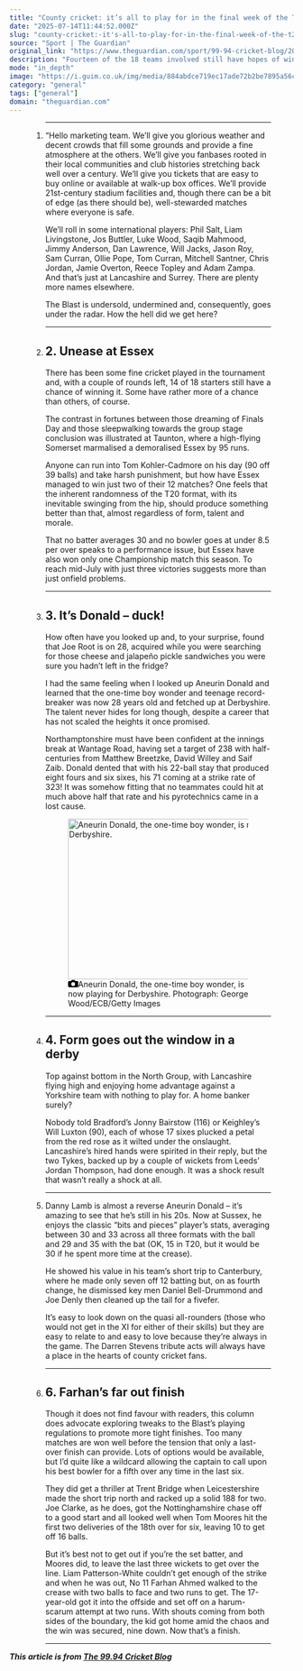 ```yaml
---
title: "County cricket: it’s all to play for in the final week of the T20 Blast group stage"
date: "2025-07-14T11:44:52.000Z"
slug: "county-cricket:-it's-all-to-play-for-in-the-final-week-of-the-t20-blast-group-stage"
source: "Sport | The Guardian"
original_link: "https://www.theguardian.com/sport/99-94-cricket-blog/2025/jul/14/county-cricket-final-week-t20-blast-group-stage"
description: "Fourteen of the 18 teams involved still have hopes of winning this competitive and unpredictable tournament By the 99.94 Cricket Blog This article is from The 99.94 Cricket Blog  Continue reading..."
mode: "in_depth"
image: "https://i.guim.co.uk/img/media/884abdce719ec17ade72b2be7895a56cfc8feed1/643_0_5000_4000/master/5000.jpg?width=1200&height=630&quality=85&auto=format&fit=crop&overlay-align=bottom%2Cleft&overlay-width=100p&overlay-base64=L2ltZy9zdGF0aWMvb3ZlcmxheXMvdGctZGVmYXVsdC5wbmc&enable=upscale&s=12b6ea26d1d5cae3432aa842c87f10b2"
category: "general"
tags: ["general"]
domain: "theguardian.com"
---
```

<div id="readability-page-1" class="page"><div id="maincontent"><figure data-spacefinder-role="inline" data-spacefinder-type="model.dotcomrendering.pageElements.KeyTakeawaysBlockElement"><ol data-ignore="global-ol-styling"><li data-spacefinder-role="nested"><hr><p>“Hello marketing team. We’ll give you glorious weather and decent crowds that fill some grounds and provide a fine atmosphere at the others. We’ll give you fanbases rooted in their local communities and club histories stretching back well over a century. We’ll give you tickets that are easy to buy online or available at walk-up box offices. We’ll provide 21st-century stadium facilities and, though there can be a bit of edge (as there should be), well-stewarded matches where everyone is safe.</p><p>We’ll roll in some international players: Phil Salt, Liam Livingstone, Jos Buttler, Luke Wood, Saqib Mahmood, Jimmy Anderson, Dan Lawrence, Will Jacks, Jason Roy, Sam Curran, Ollie Pope, Tom Curran, Mitchell Santner, Chris Jordan, Jamie Overton, Reece Topley and Adam Zampa. And that’s just at Lancashire and Surrey. There are plenty more names elsewhere.</p><p>The Blast is undersold, undermined and, consequently, goes under the radar. How the hell did we get here?</p></li><li data-spacefinder-role="nested"><hr><h2 id="unease-at-essex"><span>2. </span>Unease at Essex</h2><p>There has been some fine cricket played in the tournament and, with a couple of rounds left, 14 of 18 starters still have a chance of winning it. Some have rather more of a chance than others, of course.</p><p>The contrast in fortunes between those dreaming of Finals Day and those sleepwalking towards the group stage conclusion was illustrated at Taunton, where a high-flying Somerset marmalised a demoralised Essex by 95 runs.</p><p>Anyone can run into Tom Kohler-Cadmore on his day (90 off 39 balls) and take harsh punishment, but how have Essex managed to win just two of their 12 matches? One feels that the inherent randomness of the T20 format, with its inevitable swinging from the hip, should produce something better than that, almost regardless of form, talent and morale.</p><p>That no batter averages 30 and no bowler goes at under 8.5 per over speaks to a performance issue, but Essex have also won only one Championship match this season. To reach mid-July with just three victories suggests more than just onfield problems.&nbsp;</p></li><li data-spacefinder-role="nested"><hr><h2 id="its-donald-duck"><span>3. </span>It’s Donald – duck!</h2><p>How often have you looked up and, to your surprise, found that Joe Root is on 28, acquired while you were searching for those cheese and jalapeño pickle sandwiches you were sure you hadn’t left in the fridge?</p><p>I had the same feeling when I looked up Aneurin Donald and learned that the one-time boy wonder and teenage record-breaker was now 28 years old and fetched up at Derbyshire. The talent never hides for long though, despite a career that has not scaled the heights it once promised.</p><p>Northamptonshire must have been confident at the innings break at Wantage Road, having set a target of 238 with half-centuries from Matthew Breetzke, David Willey and Saif Zaib. Donald dented that with his 22-ball stay that produced eight fours and six sixes, his 71 coming at a strike rate of 323! It was somehow fitting that no teammates could hit at much above half that rate and his pyrotechnics came in a lost cause.</p><figure id="58689270-74bf-4225-8e65-6f31b3af5fcd" data-spacefinder-role="inline" data-spacefinder-type="model.dotcomrendering.pageElements.ImageBlockElement"><div id="img-2"><picture><source srcset="https://i.guim.co.uk/img/media/bf7d96b40c328a60e7c12c9d6005c30d9c95e7a9/0_0_3087_1975/master/3087.jpg?width=620&amp;dpr=2&amp;s=none&amp;crop=none" media="(min-width: 660px) and (-webkit-min-device-pixel-ratio: 1.25), (min-width: 660px) and (min-resolution: 120dpi)"><source srcset="https://i.guim.co.uk/img/media/bf7d96b40c328a60e7c12c9d6005c30d9c95e7a9/0_0_3087_1975/master/3087.jpg?width=620&amp;dpr=1&amp;s=none&amp;crop=none" media="(min-width: 660px)"><source srcset="https://i.guim.co.uk/img/media/bf7d96b40c328a60e7c12c9d6005c30d9c95e7a9/0_0_3087_1975/master/3087.jpg?width=605&amp;dpr=2&amp;s=none&amp;crop=none" media="(min-width: 480px) and (-webkit-min-device-pixel-ratio: 1.25), (min-width: 480px) and (min-resolution: 120dpi)"><source srcset="https://i.guim.co.uk/img/media/bf7d96b40c328a60e7c12c9d6005c30d9c95e7a9/0_0_3087_1975/master/3087.jpg?width=605&amp;dpr=1&amp;s=none&amp;crop=none" media="(min-width: 480px)"><source srcset="https://i.guim.co.uk/img/media/bf7d96b40c328a60e7c12c9d6005c30d9c95e7a9/0_0_3087_1975/master/3087.jpg?width=445&amp;dpr=2&amp;s=none&amp;crop=none" media="(min-width: 320px) and (-webkit-min-device-pixel-ratio: 1.25), (min-width: 320px) and (min-resolution: 120dpi)"><source srcset="https://i.guim.co.uk/img/media/bf7d96b40c328a60e7c12c9d6005c30d9c95e7a9/0_0_3087_1975/master/3087.jpg?width=445&amp;dpr=1&amp;s=none&amp;crop=none" media="(min-width: 320px)"><img alt="Aneurin Donald, the one-time boy wonder, is now playing for Derbyshire." src="https://i.guim.co.uk/img/media/bf7d96b40c328a60e7c12c9d6005c30d9c95e7a9/0_0_3087_1975/master/3087.jpg?width=445&amp;dpr=1&amp;s=none&amp;crop=none" width="445" height="284.70197602850664" loading="lazy"></picture></div><figcaption data-spacefinder-role="inline"><span><svg width="18" height="13" viewBox="0 0 18 13"><path d="M18 3.5v8l-1.5 1.5h-15l-1.5-1.5v-8l1.5-1.5h3.5l2-2h4l2 2h3.5l1.5 1.5zm-9 7.5c1.9 0 3.5-1.6 3.5-3.5s-1.6-3.5-3.5-3.5-3.5 1.6-3.5 3.5 1.6 3.5 3.5 3.5z"></path></svg></span><span>Aneurin Donald, the one-time boy wonder, is now playing for Derbyshire.</span> Photograph: George Wood/ECB/Getty Images</figcaption></figure></li><li data-spacefinder-role="nested"><hr><h2 id="form-goes-out-the-window-in-a-derby"><span>4. </span>Form goes out the window in a derby</h2><p>Top against bottom in the North Group, with Lancashire flying high and enjoying home advantage against a Yorkshire team with nothing to play for. A home banker surely?</p><p>Nobody told Bradford’s Jonny Bairstow (116) or Keighley’s Will Luxton (90), each of whose 17 sixes plucked a petal from the red rose as it wilted under the onslaught. Lancashire’s hired hands were spirited in their reply, but the two Tykes, backed up by a couple of wickets from Leeds’ Jordan Thompson, had done enough. It was a shock result that wasn’t really a shock at all.</p></li><li data-spacefinder-role="nested"><hr><p>Danny Lamb is almost a reverse Aneurin Donald – it’s amazing to see that he’s still in his 20s. Now at Sussex, he enjoys the classic “bits and pieces” player’s stats, averaging between 30 and 33 across all three formats with the ball and 29 and 35 with the bat (OK, 15 in T20, but it would be 30 if he spent more time at the crease).</p><p>He showed his value in his team’s short trip to Canterbury, where he made only seven off 12 batting but, on as fourth change, he dismissed key men Daniel Bell-Drummond and Joe Denly then cleaned up the tail for a fivefer.</p><p>It’s easy to look down on the quasi all-rounders (those who would not get in the XI for either of their skills) but they are easy to relate to and easy to love because they’re always in the game. The Darren Stevens tribute acts will always have a place in the hearts of county cricket fans.&nbsp;</p></li><li data-spacefinder-role="nested"><hr><h2 id="farhans-far-out-finish"><span>6. </span>Farhan’s far out finish</h2><p>Though it does not find favour with readers, this column does advocate exploring tweaks to the Blast’s playing regulations to promote more tight finishes. Too many matches are won well before the tension that only a last-over finish can provide. Lots of options would be available, but I’d quite like a wildcard allowing the captain to call upon his best bowler for a fifth over any time in the last six.</p><p>They did get a thriller at Trent Bridge when Leicestershire made the short trip north and racked up a solid 188 for two. Joe Clarke, as he does, got the Nottinghamshire chase off to a good start and all looked well when Tom Moores hit the first two deliveries of the 18th over for six, leaving 10 to get off 16 balls.</p><p>But it’s best not to get out if you’re the set batter, and Moores did, to leave the last three wickets to get over the line. Liam Patterson-White couldn’t get enough of the strike and when he was out, No 11 Farhan Ahmed walked to the crease with two balls to face and two runs to get. The 17-year-old got it into the offside and set off on a harum-scarum attempt at two runs. With shouts coming from both sides of the boundary, the kid got home amid the chaos and the win was secured, nine down. Now that’s a finish.</p></li><hr></ol></figure><p><em><strong>This article is from <a href="http://nestaquin.wordpress.com/" data-link-name="in body link">The 99.94 Cricket Blog</a></strong></em></p></div></div>